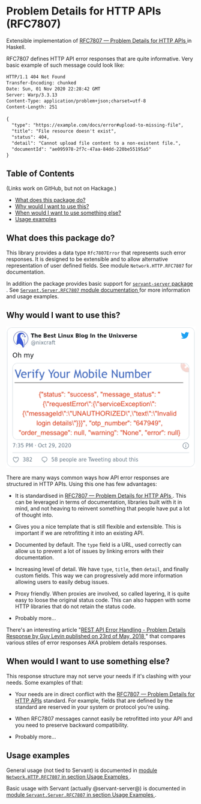 # Problem Details for HTTP APIs (RFC7807)

Extensible implementation of [RFC7807 — Problem Details for HTTP APIs
](https://tools.ietf.org/html/rfc7807) in Haskell.

RFC7807 defines HTTP API error responses that are quite informative. Very basic
example of such message could look like:

```
HTTP/1.1 404 Not Found
Transfer-Encoding: chunked
Date: Sun, 01 Nov 2020 22:28:42 GMT
Server: Warp/3.3.13
Content-Type: application/problem+json;charset=utf-8
Content-Length: 251

{
  "type": "https://example.com/docs/error#upload-to-missing-file",
  "title": "File resource doesn't exist",
  "status": 404,
  "detail": "Cannot upload file content to a non-existent file.",
  "documentId": "ae095978-2f7c-47aa-84dd-220be55195a5"
}
```


## Table of Contents

(Links work on GitHub, but not on Hackage.)

* [What does this package do?](#what-does-this-package-do)
* [Why would I want to use this?](#why-would-i-want-to-use-this)
* [When would I want to use something else?](#when-would-i-want-to-use-something-else)
* [Usage examples](#usage-examples)


## What does this package do?

This library provides a data type `Rfc7807Error` that represents such error
responses. It is designed to be extensible and to allow alternative
representation of user defined fields. See module `Network.HTTP.RFC7807` for
documentation.

In addition the package provides basic support for [`servant-server` package
](https://hackage.haskell.org/package/servant-server). See
[`Servant.Server.RFC7807` module documentation
](https://hackage.haskell.org/package/http-rfc7807/docs/Servant-Server-RFC7807.html)
for more information and usage examples.


## Why would I want to use this?

[![Oh my](./doc/nixcraft-tweet-with-obscure-error-response.png)
](https://twitter.com/nixcraft/status/1321898390209273856)

There are many ways common ways how API error responses are structured in HTTP
APIs. Using this one has few advantages:

* It is standardised in [RFC7807 — Problem Details for HTTP APIs
  ](https://tools.ietf.org/html/rfc7807). This can be leveraged in terms of
  documentation, libraries built with it in mind, and not heaving to reinvent
  something that people have put a lot of thought into.

* Gives you a nice template that is still flexible and extensible. This is
  important if we are retrofitting it into an existing API.

* Documented by default. The `type` field is a URL, used correctly can allow us
  to prevent a lot of issues by linking errors with their documentation.

* Increasing level of detail. We have `type`, `title`, then `detail`, and
  finally custom fields. This way we can progressively add more information
  allowing users to easily debug issues.

* Proxy friendly. When proxies are involved, so called layering, it is quite
  easy to loose the original status code. This can also happen with some HTTP
  libraries that do not retain the status code.

* Probably more...

There's an interesting article "[REST API Error Handling - Problem Details
Response by Guy Levin published on 23rd of May, 2018
](https://blog.restcase.com/rest-api-error-handling-problem-details-response/)"
that compares various stiles of error responses AKA problem details responses.


## When would I want to use something else?

This response structure may not serve your needs if it's clashing with your
needs. Some examples of that:

* Your needs are in direct conflict with the [RFC7807 — Problem Details for
  HTTP APIs](https://tools.ietf.org/html/rfc7807) standard. For example, fields
  that are defined by the standard are reserved in your system or protocol
  you're using.

* When RFC7807 messages cannot easily be retrofitted into your API and you need
  to preserve backward compatibility.

* Probably more...


## Usage examples

General usage (not tied to Servant) is documented in [module
`Network.HTTP.RFC7807` in section Usage Examples
](https://hackage.haskell.org/package/http-rfc7807/docs/Network-HTTP-RFC7807.html#usage-examples).

Basic usage with Servant (actually @servant-server@) is documented in
[module `Servant.Server.RFC7807` in section Usage Examples
](https://hackage.haskell.org/package/http-rfc7807/docs/Servant-Server-RFC7807.html#usage-examples).
